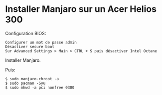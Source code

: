 # Installer Manjaro sur un Acer Helios 300

Configuration BIOS:

	Configurer un mot de passe admin
	Désactiver secure boot
	Sur Advanced Settings > Main > CTRL + S puis désactiver Intel Octane


Installer Manjaro.   

Puis: 
	
	$ sudo manjaro-chroot -a
	$ sudo pacman -Syu
	$ sudo mhwd -a pci nonfree 0300


